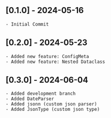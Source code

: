 ## [0.1.0] - 2024-05-16
    - Initial Commit

## [0.2.0] - 2024-05-23
    - Added new feature: ConfigMeta
    - Added new feature: Nested Dataclass

## [0.3.0] - 2024-06-04
    - Added development branch
    - Added DateParser
    - Added jsonn (custom json parser)
    - Added JsonType (custom json type)
